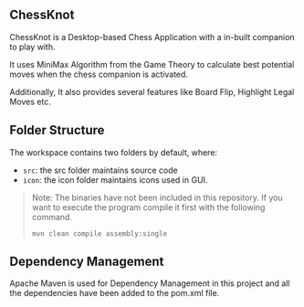## ChessKnot

ChessKnot is a Desktop-based Chess Application with a in-built companion to play with.

It uses MiniMax Algorithm from the Game Theory to calculate best potential moves when the chess companion is activated.

Additionally, It also provides several features like Board Flip, 
Highlight Legal Moves etc.

## Folder Structure

The workspace contains two folders by default, where:

- `src`: the src folder maintains source code
- `icon`: the icon folder maintains icons used in GUI.

>Note: The binaries have not been included in this repository. If you want to execute the program compile it first with the following command.
>
>`mvn clean compile assembly:single`

## Dependency Management

Apache Maven is used for Dependency Management in this project and all the dependencies have been added to the pom.xml file.
